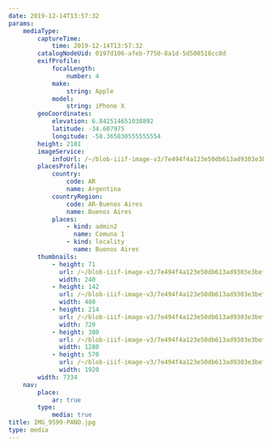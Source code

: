 ```yaml
---
date: 2019-12-14T13:57:32
params:
    mediaType:
        captureTime:
            time: 2019-12-14T13:57:32
        catalogNodeUid: 0197d106-afeb-7750-8a1d-5d508518cc8d
        exifProfile:
            focalLength:
                number: 4
            make:
                string: Apple
            model:
                string: iPhone X
        geoCoordinates:
            elevation: 6.842514651038892
            latitude: -34.607975
            longitude: -58.365830555555554
        height: 2181
        imageService:
            infoUrl: /~/blob-iiif-image-v3/7e494f4a123e50db613ad9303e3bef287c79e75e2f1c37317a19c8f4210b5ed0/info.json
        placesProfile:
            country:
                code: AR
                name: Argentina
            countryRegion:
                code: AR-Buenos Aires
                name: Buenos Aires
            places:
                - kind: admin2
                  name: Comuna 1
                - kind: locality
                  name: Buenos Aires
        thumbnails:
            - height: 71
              url: /~/blob-iiif-image-v3/7e494f4a123e50db613ad9303e3bef287c79e75e2f1c37317a19c8f4210b5ed0/full/240%2C71/0/default.jpg
              width: 240
            - height: 142
              url: /~/blob-iiif-image-v3/7e494f4a123e50db613ad9303e3bef287c79e75e2f1c37317a19c8f4210b5ed0/full/480%2C142/0/default.jpg
              width: 480
            - height: 214
              url: /~/blob-iiif-image-v3/7e494f4a123e50db613ad9303e3bef287c79e75e2f1c37317a19c8f4210b5ed0/full/720%2C214/0/default.jpg
              width: 720
            - height: 380
              url: /~/blob-iiif-image-v3/7e494f4a123e50db613ad9303e3bef287c79e75e2f1c37317a19c8f4210b5ed0/full/1280%2C380/0/default.jpg
              width: 1280
            - height: 570
              url: /~/blob-iiif-image-v3/7e494f4a123e50db613ad9303e3bef287c79e75e2f1c37317a19c8f4210b5ed0/full/1920%2C570/0/default.jpg
              width: 1920
        width: 7334
    nav:
        place:
            ar: true
        type:
            media: true
title: IMG_9599-PANO.jpg
type: media
---
```

